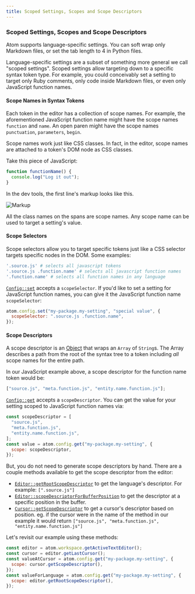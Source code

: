 ```yaml
---
title: Scoped Settings, Scopes and Scope Descriptors
---
```


### Scoped Settings, Scopes and Scope Descriptors

Atom supports language-specific settings. You can soft wrap only Markdown files, or set the tab length to 4 in Python files.

Language-specific settings are a subset of something more general we call "scoped settings". Scoped settings allow targeting down to a specific syntax token type. For example, you could conceivably set a setting to target only Ruby comments, only code inside Markdown files, or even only JavaScript function names.

#### Scope Names in Syntax Tokens

Each token in the editor has a collection of scope names. For example, the aforementioned JavaScript function name might have the scope names `function` and `name`. An open paren might have the scope names `punctuation`, `parameters`, `begin`.

Scope names work just like CSS classes. In fact, in the editor, scope names are attached to a token's DOM node as CSS classes.

Take this piece of JavaScript:

```js
function functionName() {
  console.log("Log it out");
}
```

In the dev tools, the first line's markup looks like this.

![Markup](../../images/markup.png)

All the class names on the spans are scope names. Any scope name can be used to target a setting's value.

#### Scope Selectors

Scope selectors allow you to target specific tokens just like a CSS selector targets specific nodes in the DOM. Some examples:

```coffee
'.source.js' # selects all javascript tokens
'.source.js .function.name' # selects all javascript function names
'.function.name' # selects all function names in any language
```

[`Config::set`](https://atom.io/docs/api/latest/Config#instance-set) accepts a `scopeSelector`. If you'd like to set a setting for JavaScript function names, you can give it the JavaScript function name `scopeSelector`:

```javascript
atom.config.set("my-package.my-setting", "special value", {
  scopeSelector: ".source.js .function.name",
});
```

#### Scope Descriptors

A scope descriptor is an [Object](https://atom.io/docs/api/latest/ScopeDescriptor) that wraps an `Array` of `String`s. The Array describes a path from the root of the syntax tree to a token including _all_ scope names for the entire path.

In our JavaScript example above, a scope descriptor for the function name token would be:

```javascript
["source.js", "meta.function.js", "entity.name.function.js"];
```

[`Config::get`](https://atom.io/docs/api/latest/Config#instance-get) accepts a `scopeDescriptor`. You can get the value for your setting scoped to JavaScript function names via:

```javascript
const scopeDescriptor = [
  "source.js",
  "meta.function.js",
  "entity.name.function.js",
];
const value = atom.config.get("my-package.my-setting", {
  scope: scopeDescriptor,
});
```

But, you do not need to generate scope descriptors by hand. There are a couple methods available to get the scope descriptor from the editor:

- [`Editor::getRootScopeDescriptor`](https://atom.io/docs/api/latest/TextEditor#instance-getRootScopeDescriptor) to get the language's descriptor. For example: `[".source.js"]`
- [`Editor::scopeDescriptorForBufferPosition`](https://atom.io/docs/api/latest/TextEditor#instance-scopeDescriptorForBufferPosition) to get the descriptor at a specific position in the buffer.
- [`Cursor::getScopeDescriptor`](https://atom.io/docs/api/latest/Cursor#instance-getScopeDescriptor) to get a cursor's descriptor based on position. eg. if the cursor were in the name of the method in our example it would return `["source.js", "meta.function.js", "entity.name.function.js"]`

Let's revisit our example using these methods:

```javascript
const editor = atom.workspace.getActiveTextEditor();
const cursor = editor.getLastCursor();
const valueAtCursor = atom.config.get("my-package.my-setting", {
  scope: cursor.getScopeDescriptor(),
});
const valueForLanguage = atom.config.get("my-package.my-setting", {
  scope: editor.getRootScopeDescriptor(),
});
```
